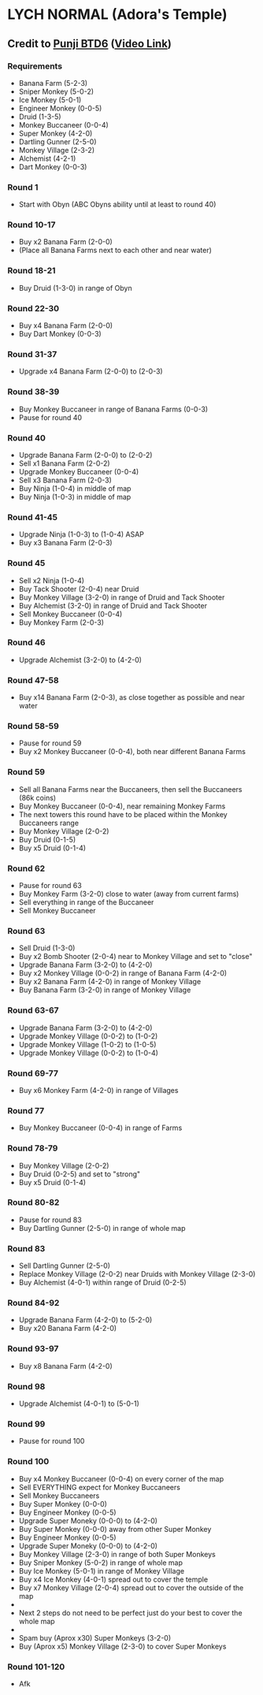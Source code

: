 # LYCH **NORMAL** (Adora's Temple)
## Credit to [Punji BTD6](https://www.youtube.com/channel/UC35sgWgGoeh8pUT-hIXsiWQ) ([Video Link](https://www.youtube.com/watch?v=q6Vl-71RbEE))

### Requirements
* Banana Farm (5-2-3)
* Sniper Monkey (5-0-2)
* Ice Monkey (5-0-1)
* Engineer Monkey (0-0-5)
* Druid (1-3-5)
* Monkey Buccaneer (0-0-4)
* Super Monkey (4-2-0)
* Dartling Gunner (2-5-0)
* Monkey Village (2-3-2)
* Alchemist (4-2-1)
* Dart Monkey (0-0-3)

### Round 1
* Start with Obyn (ABC Obyns ability until at least to round 40)

### Round 10-17
* Buy x2 Banana Farm (2-0-0)
* (Place all Banana Farms next to each other and near water)

### Round 18-21
* Buy Druid (1-3-0) in range of Obyn

### Round 22-30
* Buy x4 Banana Farm (2-0-0)
* Buy Dart Monkey (0-0-3)

### Round 31-37
* Upgrade x4 Banana Farm (2-0-0) to (2-0-3)

### Round 38-39
* Buy Monkey Buccaneer in range of Banana Farms (0-0-3)
* Pause for round 40

### Round 40
* Upgrade Banana Farm (2-0-0) to (2-0-2)
* Sell x1 Banana Farm (2-0-2)
* Upgrade Monkey Buccaneer (0-0-4)
* Sell x3 Banana Farm (2-0-3)
* Buy Ninja (1-0-4) in middle of map 
* Buy Ninja (1-0-3) in middle of map 

### Round 41-45
* Upgrade Ninja (1-0-3) to (1-0-4) ASAP
* Buy x3 Banana Farm (2-0-3)

### Round 45
* Sell x2 Ninja (1-0-4)
* Buy Tack Shooter (2-0-4) near Druid 
* Buy Monkey Village (3-2-0) in range of Druid and Tack Shooter
* Buy Alchemist (3-2-0) in range of Druid and Tack Shooter 
* Sell Monkey Buccaneer (0-0-4)
* Buy Monkey Farm (2-0-3)

### Round 46
* Upgrade Alchemist (3-2-0) to (4-2-0)

### Round 47-58
* Buy x14 Banana Farm (2-0-3), as close together as possible and near water

### Round 58-59
* Pause for round 59
* Buy x2 Monkey Buccaneer (0-0-4), both near different Banana Farms

### Round 59
* Sell all Banana Farms near the Buccaneers, then sell the Buccaneers (86k coins)
* Buy Monkey Buccaneer (0-0-4), near remaining Monkey Farms
* The next towers this round have to be placed within the Monkey Buccaneers range
* Buy Monkey Village (2-0-2)
* Buy Druid (0-1-5)
* Buy x5 Druid (0-1-4)

### Round 62
* Pause for round 63
* Buy Monkey Farm (3-2-0) close to water (away from current farms)
* Sell everything in range of the Buccaneer
* Sell Monkey Buccaneer

### Round 63
* Sell Druid (1-3-0)
* Buy x2 Bomb Shooter (2-0-4) near to Monkey Village and set to "close"
* Upgrade Banana Farm (3-2-0) to (4-2-0)
* Buy x2 Monkey Village (0-0-2) in range of Banana Farm (4-2-0)
* Buy x2 Banana Farm (4-2-0) in range of Monkey Village
* Buy Banana Farm (3-2-0) in range of Monkey Village

### Round 63-67
* Upgrade Banana Farm (3-2-0) to (4-2-0)
* Upgrade Monkey Village (0-0-2) to (1-0-2)
* Upgrade Monkey Village (1-0-2) to (1-0-5)
* Upgrade Monkey Village (0-0-2) to (1-0-4)

### Round 69-77
* Buy x6 Monkey Farm (4-2-0) in range of Villages

### Round 77
* Buy Monkey Buccaneer (0-0-4) in range of Farms

### Round 78-79
* Buy Monkey Village (2-0-2)
* Buy Druid (0-2-5) and set to "strong"
* Buy x5 Druid (0-1-4)

### Round 80-82
* Pause for round 83
* Buy Dartling Gunner (2-5-0) in range of whole map

### Round 83
* Sell Dartling Gunner (2-5-0)
* Replace Monkey Village (2-0-2) near Druids with Monkey Village (2-3-0)
* Buy Alchemist (4-0-1) within range of Druid (0-2-5)

### Round 84-92
* Upgrade Banana Farm (4-2-0) to (5-2-0)
* Buy x20 Banana Farm (4-2-0)

### Round 93-97
* Buy x8 Banana Farm (4-2-0)

### Round 98
* Upgrade Alchemist (4-0-1) to (5-0-1)

### Round 99
* Pause for round 100

### Round 100
* Buy x4 Monkey Buccaneer (0-0-4) on every corner of the map
* Sell EVERYTHING expect for Monkey Buccaneers
* Sell Monkey Buccaneers
* Buy Super Monkey (0-0-0)
* Buy Engineer Monkey (0-0-5)
* Upgrade Super Moneky (0-0-0) to (4-2-0)
* Buy Super Monkey (0-0-0) away from other Super Monkey
* Buy Engineer Monkey (0-0-5)
* Upgrade Super Moneky (0-0-0) to (4-2-0)
* Buy Monkey Village (2-3-0) in range of both Super Monkeys
* Buy Sniper Monkey (5-0-2) in range of whole map
* Buy Ice Monkey (5-0-1) in range of Monkey Village
* Buy x4 Ice Monkey (4-0-1) spread out to cover the temple
* Buy x7 Monkey Village (2-0-4) spread out to cover the outside of the map
* 
* Next 2 steps do not need to be perfect just do your best to cover the whole map
* 
* Spam buy (Aprox x30) Super Monkeys (3-2-0)
* Buy (Aprox x5) Monkey Village (2-3-0) to cover Super Monkeys

### Round 101-120
* Afk
